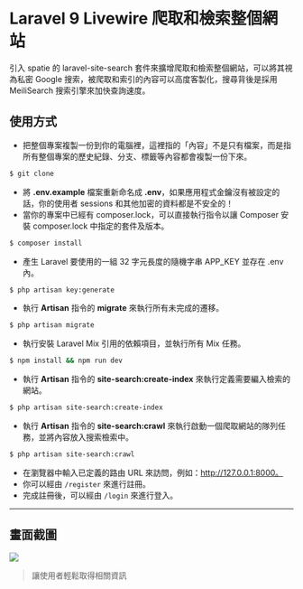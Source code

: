 # Laravel 9 Livewire 爬取和檢索整個網站

引入 spatie 的 laravel-site-search 套件來擴增爬取和檢索整個網站，可以將其視為私密 Google 搜索，被爬取和索引的內容可以高度客製化，搜尋背後是採用 MeiliSearch 搜索引擎來加快查詢速度。

## 使用方式
- 把整個專案複製一份到你的電腦裡，這裡指的「內容」不是只有檔案，而是指所有整個專案的歷史紀錄、分支、標籤等內容都會複製一份下來。
```sh
$ git clone
```
- 將 __.env.example__ 檔案重新命名成 __.env__，如果應用程式金鑰沒有被設定的話，你的使用者 sessions 和其他加密的資料都是不安全的！
- 當你的專案中已經有 composer.lock，可以直接執行指令以讓 Composer 安裝 composer.lock 中指定的套件及版本。
```sh
$ composer install
```
- 產生 Laravel 要使用的一組 32 字元長度的隨機字串 APP_KEY 並存在 .env 內。
```sh
$ php artisan key:generate
```
- 執行 __Artisan__ 指令的 __migrate__ 來執行所有未完成的遷移。
```sh
$ php artisan migrate
```
- 執行安裝 Laravel Mix 引用的依賴項目，並執行所有 Mix 任務。
```sh
$ npm install && npm run dev
```
- 執行 __Artisan__ 指令的 __site-search:create-index__ 來執行定義需要編入檢索的網站。
```sh
$ php artisan site-search:create-index
```
- 執行 __Artisan__ 指令的 __site-search:crawl__ 來執行啟動一個爬取網站的隊列任務，並將內容放入搜索檢索中。
```sh
$ php artisan site-search:crawl
```
- 在瀏覽器中輸入已定義的路由 URL 來訪問，例如：http://127.0.0.1:8000。
- 你可以經由 `/register` 來進行註冊。
- 完成註冊後，可以經由 `/login` 來進行登入。

----

## 畫面截圖
![](https://i.imgur.com/Mj0LJsz.gif)
> 讓使用者輕鬆取得相關資訊